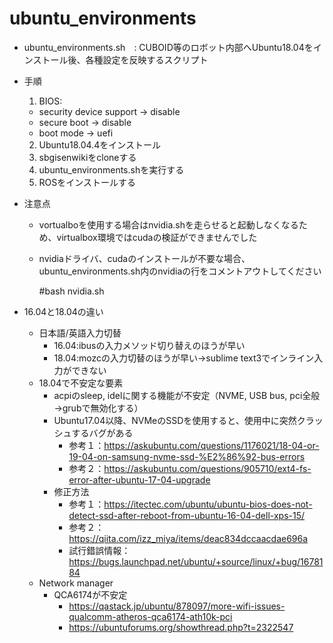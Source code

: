 # ubuntu_environments
- ubuntu_environments.sh　: CUBOID等のロボット内部へUbuntu18.04をインストール後、各種設定を反映するスクリプト

- 手順
  1. BIOS:
    - security device support -> disable
    - secure boot -> disable
    - boot mode -> uefi
  2. Ubuntu18.04.4をインストール
  3. sbgisenwikiをcloneする
  4. ubuntu_environments.shを実行する
  5. ROSをインストールする

- 注意点
  - vortualboを使用する場合はnvidia.shを走らせると起動しなくなるため、virtualbox環境ではcudaの検証ができませんでした
  - nvidiaドライバ、cudaのインストールが不要な場合、ubuntu_environments.sh内のnvidiaの行をコメントアウトしてください

    #bash nvidia.sh

- 16.04と18.04の違い
  - 日本語/英語入力切替
    - 16.04:ibusの入力メソッド切り替えのほうが早い
    - 18.04:mozcの入力切替のほうが早い→sublime text3でインライン入力ができない
  - 18.04で不安定な要素
    - acpiのsleep, idelに関する機能が不安定（NVME, USB bus, pci全般→grubで無効化する）
    - Ubuntu17.04以降、NVMeのSSDを使用すると、使用中に突然クラッシュするバグがある
      - 参考１：https://askubuntu.com/questions/1176021/18-04-or-19-04-on-samsung-nvme-ssd-%E2%86%92-bus-errors
      - 参考２：https://askubuntu.com/questions/905710/ext4-fs-error-after-ubuntu-17-04-upgrade
    - 修正方法
      - 参考１：https://itectec.com/ubuntu/ubuntu-bios-does-not-detect-ssd-after-reboot-from-ubuntu-16-04-dell-xps-15/
      - 参考２：https://qiita.com/izz_miya/items/deac834dccaacdae696a
      - 試行錯誤情報：https://bugs.launchpad.net/ubuntu/+source/linux/+bug/1678184
  - Network manager
    - QCA6174が不安定
      - https://qastack.jp/ubuntu/878097/more-wifi-issues-qualcomm-atheros-qca6174-ath10k-pci
      - https://ubuntuforums.org/showthread.php?t=2322547

